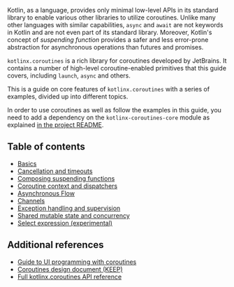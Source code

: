 [//]: # (title: Coroutines guide)

Kotlin, as a language, provides only minimal low-level APIs in its standard library to enable various other 
libraries to utilize coroutines. Unlike many other languages with similar capabilities, `async` and `await`
are not keywords in Kotlin and are not even part of its standard library. Moreover, Kotlin's concept
of _suspending function_ provides a safer and less error-prone abstraction for asynchronous 
operations than futures and promises.  

`kotlinx.coroutines` is a rich library for coroutines developed by JetBrains. It contains a number of high-level 
coroutine-enabled primitives that this guide covers, including `launch`, `async` and others. 

This is a guide on core features of `kotlinx.coroutines` with a series of examples, divided up into different topics.

In order to use coroutines as well as follow the examples in this guide, you need to add a dependency on the `kotlinx-coroutines-core` module as explained 
[in the project README](../README.md#using-in-your-projects).

## Table of contents

* [Basics](basics.md)
* [Cancellation and timeouts](cancellation-and-timeouts.md)
* [Composing suspending functions](composing-suspending-functions.md)
* [Coroutine context and dispatchers](coroutine-context-and-dispatchers.md)
* [Asynchronous Flow](flow.md)
* [Channels](channels.md)
* [Exception handling and supervision](exception-handling.md)
* [Shared mutable state and concurrency](shared-mutable-state-and-concurrency.md)
* [Select expression (experimental)](select-expression.md)

## Additional references

* [Guide to UI programming with coroutines](../ui/coroutines-guide-ui.md)
* [Coroutines design document (KEEP)](https://github.com/Kotlin/kotlin-coroutines/blob/master/kotlin-coroutines-informal.md)
* [Full kotlinx.coroutines API reference](https://kotlin.github.io/kotlinx.coroutines)

